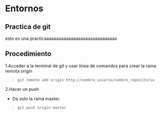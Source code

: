 # Entornos
## Practica de git
esto es una practicaaaaaaaaaaaaaaaaaaaaaaaaaaaaaa
## Procedimiento 
1.Acceder a la terminal de git y usar linea de comandos para crear la rama remota origin
>`git remote add origin http://nombre_usuario/nombre_repositorio`

2.Hacer un push

   - De solo la rama master.
   
  >`git push origin master`
